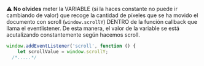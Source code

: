 ⚠️ **No olvides** meter la VARIABLE (si la haces constante no puede ir cambiando de valor) que recoge la cantidad de píxeles que se ha movido el documento con scroll (`window.scrollY`) DENTRO de la función callback que llama el eventlistener. De esta manera, el valor de la variable se está acutalizando constantemente según hacemos scroll.

```js
window.addEventListener('scroll', function () {
    let scrollValue = window.scrollY;
  /*.....*/
```

